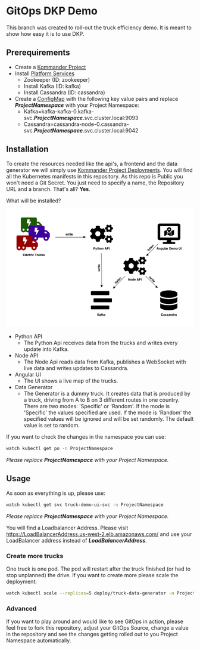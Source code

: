 # GitOps DKP Demo

This branch was created to roll-out the truck efficiency demo. It is meant to show how easy it is to use DKP.

## Prerequirements

* Create a [Kommander Project](https://docs.d2iq.com/dkp/kommander/1.4/projects/)
* Install [Platform Services](https://docs.d2iq.com/dkp/kommander/1.4/projects/platform-services/)
  * Zookeeper (ID: zookeeper)
  * Install Kafka (ID: kafka)
  * Install Cassandra (ID: cassandra)
* Create a [ConfigMap](https://docs.d2iq.com/dkp/kommander/1.4/projects/project-configmaps/) with the following key value pairs and replace ***ProjectNamespace*** with your Project Namespace:
  * Kafka=kafka-kafka-0.kafka-svc.***ProjectNamespace***.svc.cluster.local:9093
  * Cassandra=cassandra-node-0.cassandra-svc.***ProjectNamespace***.svc.cluster.local:9042

## Installation

To create the resources needed like the api's, a frontend and the data generator we will simply use [Kommander Project Deployments](https://docs.d2iq.com/dkp/kommander/1.3/projects/project-deployments/). You will find all the Kubernetes manifests in this repository. As this repo is Public you won't need a Git Secret. You just need to specify a name, the Repository URL and a branch. That's all? **Yes**.

What will be installed?

![Demo](https://raw.githubusercontent.com/jlnhnng/gitops-demo/demo/Truck-Efficiency.png?raw=true)

* Python API
  * The Python Api receives data from the trucks and writes every update into Kafka.
* Node API
  * The Node Api reads data from Kafka, publishes a WebSocket with live data and writes updates to Cassandra.
* Angular UI
  * The UI shows a live map of the trucks.
* Data Generator
  * The Generator is a dummy truck. It creates data that is produced by a truck, driving from A to B on 3 different routes in one country. There are two modes: 'Specific' or 'Random'. If the mode is 'Specific' the values specified are used. If the mode is 'Random' the specified values will be ignored and will be set randomly. The default value is set to random.

If you want to check the changes in the namespace you can use:

``` bash
watch kubectl get po -n ProjectNamespace
```

*Please replace ***ProjectNamespace*** with your Project Namespace.*

## Usage

As soon as everything is up, please use:

``` bash
watch kubectl get svc truck-demo-ui-svc -n ProjectNamespace
```

*Please replace ***ProjectNamespace*** with your Project Namespace.*

You will find a Loadbalancer Address. Please visit <https://LoadBalancerAddress.us-west-2.elb.amazonaws.com/> and use your LoadBalancer address instead of ***LoadBalancerAddress***.

### Create more trucks

One truck is one pod. The pod will restart after the truck finished (or had to stop unplanned) the drive. If you want to create more please scale the deployment:

``` bash
watch kubectl scale --replicas=5 deploy/truck-data-generator -n ProjectNamespace
```

### Advanced

If you want to play around and would like to see GitOps in action, please feel free to fork this repository, adjust your GitOps Source, change a value in the repository and see the changes getting rolled out to you Project Namespace automatically.
